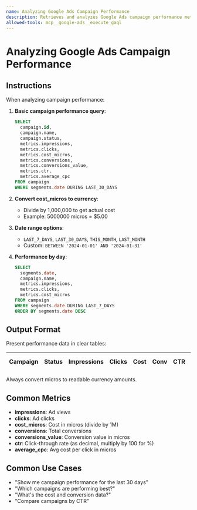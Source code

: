```yaml
---
name: Analyzing Google Ads Campaign Performance
description: Retrieves and analyzes Google Ads campaign performance metrics including clicks, impressions, cost, conversions, and CTR. Use when analyzing campaign performance, comparing campaigns, or generating performance reports.
allowed-tools: mcp__google-ads__execute_gaql
---
```


# Analyzing Google Ads Campaign Performance

## Instructions

When analyzing campaign performance:

1. **Basic campaign performance query**:
   ```sql
   SELECT
     campaign.id,
     campaign.name,
     campaign.status,
     metrics.impressions,
     metrics.clicks,
     metrics.cost_micros,
     metrics.conversions,
     metrics.conversions_value,
     metrics.ctr,
     metrics.average_cpc
   FROM campaign
   WHERE segments.date DURING LAST_30_DAYS
   ```

2. **Convert cost_micros to currency**:
   - Divide by 1,000,000 to get actual cost
   - Example: 5000000 micros = $5.00

3. **Date range options**:
   - `LAST_7_DAYS`, `LAST_30_DAYS`, `THIS_MONTH`, `LAST_MONTH`
   - Custom: `BETWEEN '2024-01-01' AND '2024-01-31'`

4. **Performance by day**:
   ```sql
   SELECT
     segments.date,
     campaign.name,
     metrics.impressions,
     metrics.clicks,
     metrics.cost_micros
   FROM campaign
   WHERE segments.date DURING LAST_7_DAYS
   ORDER BY segments.date DESC
   ```

## Output Format

Present performance data in clear tables:

| Campaign | Status | Impressions | Clicks | Cost | Conv | CTR | Avg CPC |
|----------|--------|-------------|--------|------|------|-----|---------|

Always convert micros to readable currency amounts.

## Common Metrics

- **impressions**: Ad views
- **clicks**: Ad clicks
- **cost_micros**: Cost in micros (divide by 1M)
- **conversions**: Total conversions
- **conversions_value**: Conversion value in micros
- **ctr**: Click-through rate (as decimal, multiply by 100 for %)
- **average_cpc**: Avg cost per click in micros

## Common Use Cases

- "Show me campaign performance for the last 30 days"
- "Which campaigns are performing best?"
- "What's the cost and conversion data?"
- "Compare campaigns by CTR"
